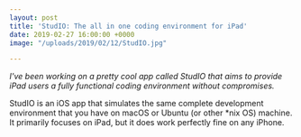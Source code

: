 ```yaml
---
layout: post
title: 'StudIO: The all in one coding environment for iPad'
date: 2019-02-27 16:00:00 +0000
image: "/uploads/2019/02/12/StudIO.jpg"

---
```

_I've been working on a pretty cool app called StudIO that aims to provide iPad users a fully functional coding environment without compromises._

StudIO is an iOS app that simulates the same complete development environment that you have on macOS or Ubuntu (or other *nix OS) machine. It primarily focuses on iPad, but it does work perfectly fine on any iPhone.